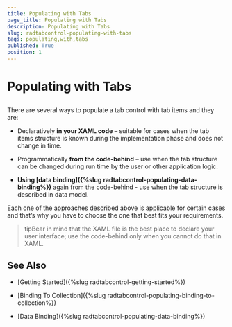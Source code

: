 ```yaml
---
title: Populating with Tabs
page_title: Populating with Tabs
description: Populating with Tabs
slug: radtabcontrol-populating-with-tabs
tags: populating,with,tabs
published: True
position: 1
---
```


# Populating with Tabs



## 

There are several ways to populate a tab control with tab items and they are:

* Declaratively __in your XAML code__ – suitable for cases when the tab items structure is known during the implementation phase and does not change in time.
					

* Programmatically __from the code-behind__ – use when the tab structure can be changed during run time by the user or other application logic.
					

* __Using [data binding]({%slug radtabcontrol-populating-data-binding%})__ again from the code-behind - use when the tab structure is described in data model.
					

Each one of the approaches described above is applicable for certain cases and that’s why you have to choose the one that best fits your requirements.

>tipBear in mind that the XAML file is the best place to declare your user interface; use the code-behind only when you cannot do that in XAML.

## See Also

 * [Getting Started]({%slug radtabcontrol-getting-started%})

 * [Binding To Collection]({%slug radtabcontrol-populating-binding-to-collection%})

 * [Data Binding]({%slug radtabcontrol-populating-data-binding%})
